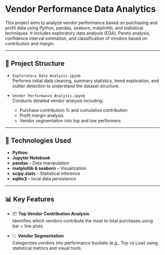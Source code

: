 # Vendor Performance Data Analytics

This project aims to analyze vendor performance based on purchasing and profit data using Python, pandas, seaborn, matplotlib, and statistical techniques. It includes exploratory data analysis (EDA), Pareto analysis, confidence interval estimation, and classification of vendors based on contribution and margin.

---

## 📁 Project Structure

- `Exploratory Data Analysis.ipynb`  
  Performs initial data cleaning, summary statistics, trend exploration, and outlier detection to understand the dataset structure.

- `Vendor Performance Analysis.ipynb`  
  Conducts detailed vendor analysis including:
  - Purchase contribution % and cumulative contribution
  - Profit margin analysis
  - Vendor segmentation into top and low performers

---

## 🧰 Technologies Used

- **Python**
- **Jupyter Notebook**
- **pandas** – Data manipulation
- **matplotlib & seaborn** – Visualization
- **scipy.stats** – Statistical inference
- **sqlite3** –  local data persistence

---

## 📊 Key Features

- 📦 **Top Vendor Contribution Analysis**  
  Identifies which vendors contribute the most to total purchases using bar + line plots.

- 📉 **Vendor Segmentation**  
  Categorizes vendors into performance buckets (e.g., Top vs Low) using statistical metrics and visual tools.

